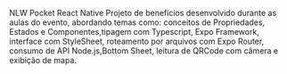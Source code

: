 NLW Pocket React Native
Projeto de benefícios desenvolvido durante as aulas do evento, abordando temas como: conceitos de Propriedades, Estados e Componentes,tipagem com Typescript, Expo Framework, interface com StyleSheet, roteamento por arquivos com Expo Router, consumo de API Node.js,Bottom Sheet, leitura de QRCode com câmera e exibição de mapa.
